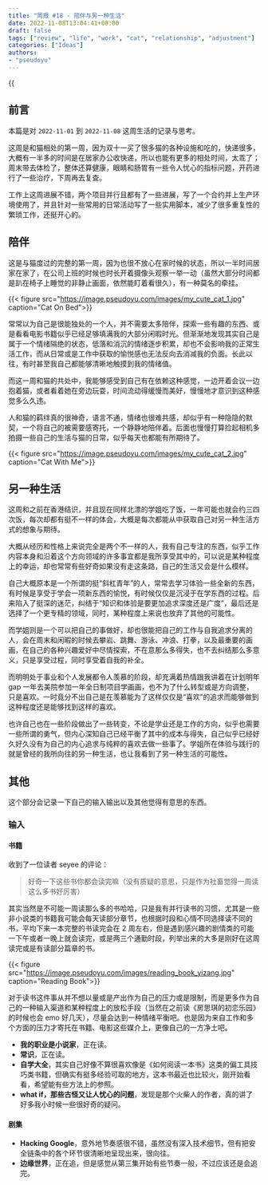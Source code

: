 ```yaml
---
title: "周报 #18 - 陪伴与另一种生活"
date: 2022-11-08T13:04:41+08:00
draft: false
tags: ["review", "life", "work", "cat", "relationship", "adjustment"]
categories: ["Ideas"]
authors:
- "pseudoyu"
---
```


{{<audio src="audios/here_after_us.mp3" caption="《后来的我们 - 五月天》" >}}

## 前言

本篇是对 `2022-11-01` 到 `2022-11-08` 这周生活的记录与思考。

这周是和猫相处的第一周，因为双十一买了很多猫的各种设施和吃的，快递很多，大概有一半多的时间是在居家办公收快递，所以也能有更多的相处时间，太乖了；周末带去体检了，整体还算健康，眼睛和肠胃有一些令人忧心的指标问题，开药进行了一些治疗，下周再去复查。

工作上这周进展不错，两个项目并行且都有了一些进展，写了一个合约并上生产环境使用了，并且针对一些常用的日常活动写了一些实用脚本，减少了很多重复性的繁琐工作，还挺开心的。

## 陪伴

这是与猫度过的完整的第一周，因为也很不放心在家时候的状态，所以一半时间居家在家了，在公司上班的时候也时长开着摄像头观察一举一动（虽然大部分时间都是趴在椅子上睡觉的非静止画面，依然能盯着看很久），有一种莫名的牵挂。

{{< figure src="https://image.pseudoyu.com/images/my_cute_cat_1.jpg" caption="Cat On Bed">}}

常常以为自己是很能独处的一个人，并不需要太多陪伴，探索一些有趣的东西、或是看看电影书籍似乎已经足够填满我的大部分闲暇时光。但渐渐地发现其实自己是属于一个情绪隔绝的状态，低落和消沉的情绪逐步积累，却也不会影响我的正常生活工作，而从日常或是工作中获取的愉悦感也无法反向去消减我的负面。长此以往，有时甚至我自己都能够清晰地触摸到我的情绪值。

而这一周和猫的共处中，我能够感受到自己有在依赖这种感觉，一边开着会议一边抱着猫，或者看着她在旁边玩耍，时间流动得缓慢而美好，慢慢地才意识到这种感觉多么久违。

人和猫的羁绊真的很神奇，语言不通，情绪也很难共感，却似乎有一种隐隐的默契，一个将自己的被需要感寄托，一个静静地陪伴着。后面也慢慢打算捡起相机多拍摄一些自己的生活与猫的日常，似乎每天也都能有所期待了。

{{< figure src="https://image.pseudoyu.com/images/my_cute_cat_2.jpg" caption="Cat With Me">}}

## 另一种生活

这周和之前在香港结识，并且现在同样北漂的学姐吃了饭，一年可能也就会约三四次饭，每次却都有挺不一样的体会，大概是每次都能从中获取自己对另一种生活方式的想象与期待。

大概从经历和性格上来说完全是两个不一样的人，我有自己专注的东西，似乎工作内容本身和沿着这个方向领域的许多事宜都是我所享受其中的，可以说是某种程度上的幸运，却也常常有些好奇如果没有走这条路，自己的生活又会是什么模样。

自己大概原本是一个所谓的挺“斜杠青年”的人，常常去学习体验一些全新的东西，有时候是享受于学会一项新东西的愉悦，有时候仅仅是沉浸于在学东西的过程。后来陷入了挺深的迷茫，纠结于“知识和体验是要更加追求深度还是广度”，最后还是选择了一个更专精的领域，同时，某种程度上来说也放弃了其他的可能性。

而学姐则是一个可以把自己的事做好，却也很能把自己的工作与自我追求分离的人，会在周末和闲暇的时候去攀岩、跳舞、游泳、冲浪、打拳，以及最重要的画画，在自己的各种兴趣爱好中尽情探索，不在意那么多得失，也不去纠结那么多意义，只是享受过程，同时享受着自我的补全。

而明明处于事业和个人发展都令人羡慕的阶段，却充满着热情跟我讲着在计划明年 gap 一年去美院参加一年全日制项目学画画，也不为了什么转型或是方向调整，只是喜欢。一时竟分不出自己是在羡慕能为了这样仅仅是“喜欢”的追求而能够做到这种程度还是能够找到这样的喜欢。

也许自己也在一些阶段做出了一些转变，不论是学业还是工作的方向，似乎也需要一些所谓的勇气，但内心深知自己已经平衡了其中的成本与得失，自己似乎已经好久好久没有为自己的内心追求与纯粹的喜欢去做一些事了。学姐所在体验与践行的就是曾经的我所向往的另一种生活，也让我看到了另一种生活的可能性。

## 其他

这个部分会记录一下自己的输入输出以及其他觉得有意思的东西。

### 输入

#### 书籍

收到了一位读者 seyee 的评论：

> 好奇一下这些书你都会读完嘛（没有质疑的意思，只是作为社畜觉得一周读这么多书好厉害）

其实当然是不可能一周读那么多的书哈哈，只是我有并行读书的习惯，尤其是一些非小说类的书籍我可能会每天读部分章节，也根据时段和心情不同选择读不同的书，平均下来一本完整的书读完会在 2 周左右，但是遇到感兴趣的剧情类的可能一下午或者一晚上就会读完，或是两三个通勤时段，列举出来的大多是刚好在这周读完或是有读部分篇章的书。

{{< figure src="https://image.pseudoyu.com/images/reading_book_yizang.jpg" caption="Reading Book">}}

对于读书这件事从并不想以量或是产出作为自己的压力或是限制，而是更多作为自己的一种输入渠道和某种程度上的放松手段（当然在之前读《房思琪的初恋乐园》的时候也会 emo 好几天），尽量会达到一种情绪平衡吧。也是因为来自工作和多个方面的压力才寄托在书籍、电影这些媒介上，更像自己的一方净土吧。

- **我的职业是小说家**，正在读。
- **常识**，正在读。
- **自学大全**，其实自己好像不算很喜欢像是《如何阅读一本书》这类的偏工具技巧类书籍，但确实有挺多经验可取的地方，这本书最近也比较火，刚开始看看，希望能有些方法上的参照。
- **what if，那些古怪又让人忧心的问题**，发现是那个火柴人的作者，真的讲了好多我小时候一些很好奇的疑问。

#### 剧集

- **Hacking Google**，意外地节奏感很不错，虽然没有深入技术细节，但有把安全链条中的各个环节很清晰地呈现出来，很向往。
- **边缘世界**，正在追，但是感觉从第三集开始有些节奏一般，不过应该还是会追完。
